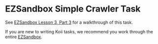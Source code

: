 # EZSandbox Simple Crawler Task

See [EZSandbox Lesson 3, Part 3](https://github.com/koii-network/ezsandbox/blob/main/Lesson%203/PartIII.md) for a walkthrough of this task.

If you are new to writing Koii tasks, we recommend you work through the entire [EZSandbox](https://github.com/koii-network/ezsandbox/tree/main).

